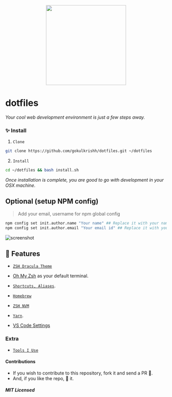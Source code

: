 <p align="center"><img src="https://raw.githubusercontent.com/gokulkrishh/dotfiles/master/logo.png" width="250" height="250"/></p>

# dotfiles

_Your cool web development environment is just a few steps away._

### ✨ Install

1. `Clone`

```bash
git clone https://github.com/gokulkrishh/dotfiles.git ~/dotfiles
```

2. `Install`

```bash
cd ~/dotfiles && bash install.sh
```

_Once installation is complete, you are good to go with development in your OSX machine._

## Optional (setup NPM config)

> Add your email, username for npm global config

```bash
npm config set init.author.name "Your name" ## Replace it with your name
npm config set init.author.email "Your email id" ## Replace it with your email id
```

<img src="https://raw.githubusercontent.com/gokulkrishh/dotfiles/master/terminal.jpg" alt="screenshot"/>

## 💅 Features

- [`ZSH Dracula Theme`](https://draculatheme.com/zsh/)

- [Oh My Zsh](https://github.com/robbyrussell/oh-my-zsh) as your default terminal.

- [`Shortcuts, Aliases`](./docs/Aliases.md).

- [`Homebrew`](http://brew.sh/)

- [`ZSH NVM`](https://github.com/lukechilds/zsh-nvm) 

- [`Yarn`](https://yarnpkg.com/).

- [VS Code Settings](./vscode)

### Extra

- [`Tools I Use`](https://gokul.site/blog/2017/tools-i-use/)


#### Contributions

- If you wish to contribute to this repository, fork it and send a PR 😬.
- And, if you like the repo, 🌟 it.

##### MIT Licensed
